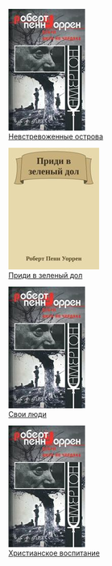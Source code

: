 ![](Невстревоженные%20острова.jpg)  
[Невстревоженные острова](Невстревоженные%20острова.txt)

![](Приди%20в%20зеленый%20дол.jpg)  
[Приди в зеленый дол](Приди%20в%20зеленый%20дол.txt)

![](Свои%20люди.jpg)  
[Свои люди](Свои%20люди.txt)

![](Христианское%20воспитание.jpg)  
[Христианское воспитание](Христианское%20воспитание.txt)

